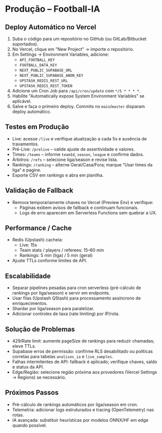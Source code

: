 # Produção – Football-IA

## Deploy Automático no Vercel
1. Suba o código para um repositório no GitHub (ou GitLab/Bitbucket suportados).
2. No Vercel, clique em "New Project" → importe o repositório.
3. Em Settings → Environment Variables, adicione:
   - `API_FOOTBALL_KEY`
   - `FOOTBALL_DATA_KEY`
   - `NEXT_PUBLIC_SUPABASE_URL`
   - `NEXT_PUBLIC_SUPABASE_ANON_KEY`
   - `UPSTASH_REDIS_REST_URL`
   - `UPSTASH_REDIS_REST_TOKEN`
4. Adicione um Cron Job para `/api/cron/update` com `*/5 * * * *`.
5. Habilite "Automatically expose System Environment Variables" se aplicável.
6. Salve e faça o primeiro deploy. Commits no `main`/`master` disparam deploy automático.

## Testes em Produção
- Live: acesse `/live` e verifique atualização a cada 5s e ausência de travamentos.
- Pré-Live: `/prelive` – valide ajuste de assertividade e valores.
- Times: `/teams` – informe `teamId`, `season`, `league` e confirme dados.
- Árbitros: `/refs` – selecione liga/season e revise lista.
- Rankings: `/ranking` – alterne Geral/Casa/Fora; marque “Usar times da liga” e pagine.
- Exporte CSV em rankings e abra em planilha.

## Validação de Fallback
- Remova temporariamente chaves no Vercel (Preview Env) e verifique:
  - Páginas exibem avisos de fallback e continuam funcionais.
  - Logs de erro aparecem em Serverless Functions sem quebrar a UX.

## Performance / Cache
- Redis (Upstash) cacheia:
  - Live: 15s
  - Team stats / players / referees: 15–60 min
  - Rankings: 5 min (liga) / 5 min (geral)
- Ajuste TTLs conforme limites de API.

## Escalabilidade
- Separar pipelines pesadas para cron serverless (pré-cálculo de rankings por liga/season) e servir em endpoints.
- Usar filas (Upstash QStash) para processamento assíncrono de enriquecimentos.
- Shardar por liga/season para paralelizar.
- Adicionar controles de taxa (rate limiting) por IP/rota.

## Solução de Problemas
- 429/Rate limit: aumente pageSize de rankings para reduzir chamadas; eleve TTLs.
- Supabase erros de permissão: confirme RLS desabilitado ou políticas corretas para tabelas `analises_ia` e `live_samples`.
- Falhas intermitentes de API: fallback é aplicado; verifique chaves, saldo e status da API.
- Edge/Região: selecione região próxima aos provedores (Vercel Settings → Regions) se necessário.

## Próximos Passos
- Pré-cálculo de rankings automáticos por liga/season em cron.
- Telemetria: adicionar logs estruturados e tracing (OpenTelemetry) nas rotas.
- IA avançada: substituir heurísticas por modelos ONNX/HF em edge quando possível.
